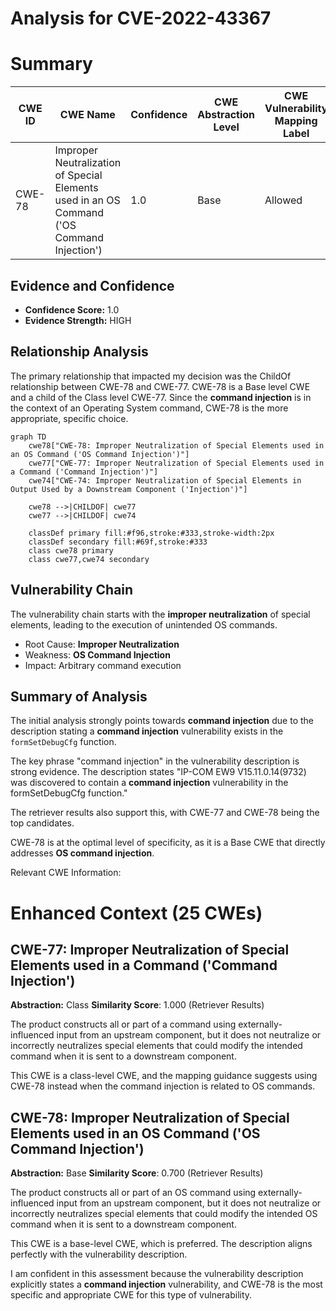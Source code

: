 # Analysis for CVE-2022-43367

# Summary
| CWE ID | CWE Name | Confidence | CWE Abstraction Level | CWE Vulnerability Mapping Label | CWE-Vulnerability Mapping Notes |
|---|---|---|---|---|---|
| CWE-78 | Improper Neutralization of Special Elements used in an OS Command ('OS Command Injection') | 1.0 | Base | Allowed | Primary CWE |

## Evidence and Confidence

*   **Confidence Score:** 1.0
*   **Evidence Strength:** HIGH

## Relationship Analysis
The primary relationship that impacted my decision was the ChildOf relationship between CWE-78 and CWE-77. CWE-78 is a Base level CWE and a child of the Class level CWE-77. Since the **command injection** is in the context of an Operating System command, CWE-78 is the more appropriate, specific choice.

```mermaid
graph TD
    cwe78["CWE-78: Improper Neutralization of Special Elements used in an OS Command ('OS Command Injection')"]
    cwe77["CWE-77: Improper Neutralization of Special Elements used in a Command ('Command Injection')"]
    cwe74["CWE-74: Improper Neutralization of Special Elements in Output Used by a Downstream Component ('Injection')"]

    cwe78 -->|CHILDOF| cwe77
    cwe77 -->|CHILDOF| cwe74

    classDef primary fill:#f96,stroke:#333,stroke-width:2px
    classDef secondary fill:#69f,stroke:#333
    class cwe78 primary
    class cwe77,cwe74 secondary
```

## Vulnerability Chain
The vulnerability chain starts with the **improper neutralization** of special elements, leading to the execution of unintended OS commands.
  - Root Cause: **Improper Neutralization**
  - Weakness: **OS Command Injection**
  - Impact: Arbitrary command execution

## Summary of Analysis
The initial analysis strongly points towards **command injection** due to the description stating a **command injection** vulnerability exists in the `formSetDebugCfg` function.

The key phrase "command injection" in the vulnerability description is strong evidence. The description states "IP-COM EW9 V15.11.0.14(9732) was discovered to contain a **command injection** vulnerability in the formSetDebugCfg function."

The retriever results also support this, with CWE-77 and CWE-78 being the top candidates.

CWE-78 is at the optimal level of specificity, as it is a Base CWE that directly addresses **OS command injection**.

Relevant CWE Information:

# Enhanced Context (25 CWEs)

## CWE-77: Improper Neutralization of Special Elements used in a Command ('Command Injection')
**Abstraction:** Class
**Similarity Score**: 1.000 (Retriever Results)

The product constructs all or part of a command using externally-influenced input from an upstream component, but it does not neutralize or incorrectly neutralizes special elements that could modify the intended command when it is sent to a downstream component.

This CWE is a class-level CWE, and the mapping guidance suggests using CWE-78 instead when the command injection is related to OS commands.

## CWE-78: Improper Neutralization of Special Elements used in an OS Command ('OS Command Injection')
**Abstraction:** Base
**Similarity Score**: 0.700 (Retriever Results)

The product constructs all or part of an OS command using externally-influenced input from an upstream component, but it does not neutralize or incorrectly neutralizes special elements that could modify the intended OS command when it is sent to a downstream component.

This CWE is a base-level CWE, which is preferred. The description aligns perfectly with the vulnerability description.

I am confident in this assessment because the vulnerability description explicitly states a **command injection** vulnerability, and CWE-78 is the most specific and appropriate CWE for this type of vulnerability.